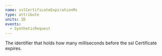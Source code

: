 ```yaml
---
name: sslCertificateExpirationMs
type: attribute
units: ID
events:
  - SyntheticRequest
---
```


The identifier that holds how many milliseconds before the ssl Certificate expires.